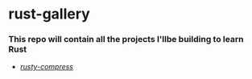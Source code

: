 # rust-gallery

### This repo will contain all the projects I'llbe building to learn Rust

- *[rusty-compress](https://github.com/measutosh/rust-gallery)*